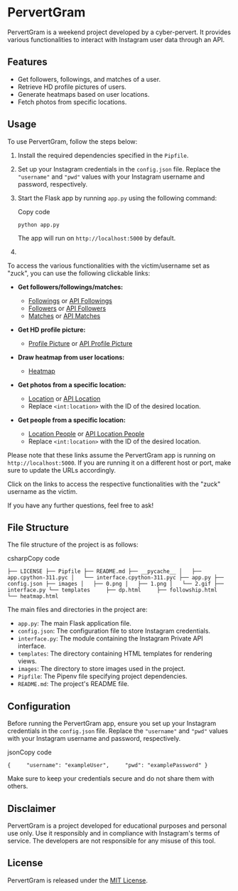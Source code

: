 PervertGram
===========

PervertGram is a weekend project developed by a cyber-pervert. It provides various functionalities to interact with Instagram user data through an API.

Features
--------

*   Get followers, followings, and matches of a user.
*   Retrieve HD profile pictures of users.
*   Generate heatmaps based on user locations.
*   Fetch photos from specific locations.

Usage
-----

To use PervertGram, follow the steps below:

1.  Install the required dependencies specified in the `Pipfile`.
    
2.  Set up your Instagram credentials in the `config.json` file. Replace the `"username"` and `"pwd"` values with your Instagram username and password, respectively.
    
3.  Start the Flask app by running `app.py` using the following command:
    
    Copy code
    
    `python app.py`
    
    The app will run on `http://localhost:5000` by default.
    
4.  
To access the various functionalities with the victim/username set as "zuck", you can use the following clickable links:

*   **Get followers/followings/matches:**
    
    *   [Followings](http://localhost:5000/followings/zuck) or [API Followings](http://localhost:5000/api/followings/zuck/)
    *   [Followers](http://localhost:5000/followers/zuck) or [API Followers](http://localhost:5000/api/followers/zuck/)
    *   [Matches](http://localhost:5000/match/zuck) or [API Matches](http://localhost:5000/api/match/zuck/)
*   **Get HD profile picture:**
    
    *   [Profile Picture](http://localhost:5000/dp/zuck) or [API Profile Picture](http://localhost:5000/api/dp/zuck)
*   **Draw heatmap from user locations:**
    
    *   [Heatmap](http://localhost:5000/heatmap/zuck)
*   **Get photos from a specific location:**
    
    *   [Location](http://localhost:5000/location/%3Cint:location%3E) or [API Location](http://localhost:5000/api/location/%3Cint:location%3E)
    *   Replace `<int:location>` with the ID of the desired location.
*   **Get people from a specific location:**
    
    *   [Location People](http://localhost:5000/location-people/%3Cint:location%3E) or [API Location People](http://localhost:5000/api/location-people/%3Cint:location%3E)
    *   Replace `<int:location>` with the ID of the desired location.

Please note that these links assume the PervertGram app is running on `http://localhost:5000`. If you are running it on a different host or port, make sure to update the URLs accordingly.

Click on the links to access the respective functionalities with the "zuck" username as the victim.

If you have any further questions, feel free to ask!

File Structure
--------------

The file structure of the project is as follows:

csharpCopy code

`├── LICENSE ├── Pipfile ├── README.md ├── __pycache__ │   ├── app.cpython-311.pyc │   └── interface.cpython-311.pyc ├── app.py ├── config.json ├── images │   ├── 0.png │   ├── 1.png │   └── 2.gif ├── interface.py └── templates     ├── dp.html     ├── followship.html     └── heatmap.html`

The main files and directories in the project are:

*   `app.py`: The main Flask application file.
*   `config.json`: The configuration file to store Instagram credentials.
*   `interface.py`: The module containing the Instagram Private API interface.
*   `templates`: The directory containing HTML templates for rendering views.
*   `images`: The directory to store images used in the project.
*   `Pipfile`: The Pipenv file specifying project dependencies.
*   `README.md`: The project's README file.

Configuration
-------------

Before running the PervertGram app, ensure you set up your Instagram credentials in the `config.json` file. Replace the `"username"` and `"pwd"` values with your Instagram username and password, respectively.

jsonCopy code

`{     "username": "exampleUser",     "pwd": "examplePassword" }`

Make sure to keep your credentials secure and do not share them with others.

Disclaimer
----------

PervertGram is a project developed for educational purposes and personal use only. Use it responsibly and in compliance with Instagram's terms of service. The developers are not responsible for any misuse of this tool.

License
-------

PervertGram is released under the [MIT License](LICENSE).